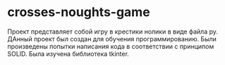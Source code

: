 # crosses-noughts-game
Проект представляет собой игру в крестики нолики в виде файла py.
ДАнный проект был создан для обучения программированию. 
Были произведены попытки написания кода в соответствии с принципом SOLID. Была изучена библиотека tkinter.

